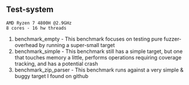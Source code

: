 ## Test-system
```
AMD Ryzen 7 4800H @2.9GHz
8 cores - 16 hw threads
```

1. benchmark_empty - This benchmark focuses on testing pure fuzzer-overhead by running a super-small target
2. benchmark_simple - This benchmark still has a simple target, but one that touches memory a little, performs operations requiring coverage tracking, and has a potential crash
3. benchmark_zip_parser - This benchmark runs against a very simple & buggy target I found on github